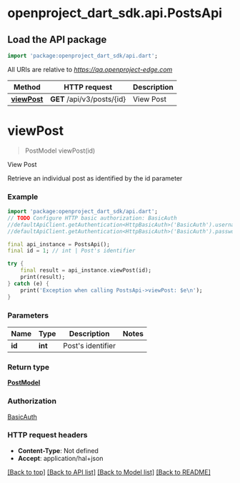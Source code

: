 # openproject_dart_sdk.api.PostsApi

## Load the API package
```dart
import 'package:openproject_dart_sdk/api.dart';
```

All URIs are relative to *https://qa.openproject-edge.com*

Method | HTTP request | Description
------------- | ------------- | -------------
[**viewPost**](PostsApi.md#viewpost) | **GET** /api/v3/posts/{id} | View Post


# **viewPost**
> PostModel viewPost(id)

View Post

Retrieve an individual post as identified by the id parameter

### Example
```dart
import 'package:openproject_dart_sdk/api.dart';
// TODO Configure HTTP basic authorization: BasicAuth
//defaultApiClient.getAuthentication<HttpBasicAuth>('BasicAuth').username = 'YOUR_USERNAME'
//defaultApiClient.getAuthentication<HttpBasicAuth>('BasicAuth').password = 'YOUR_PASSWORD';

final api_instance = PostsApi();
final id = 1; // int | Post's identifier

try {
    final result = api_instance.viewPost(id);
    print(result);
} catch (e) {
    print('Exception when calling PostsApi->viewPost: $e\n');
}
```

### Parameters

Name | Type | Description  | Notes
------------- | ------------- | ------------- | -------------
 **id** | **int**| Post's identifier | 

### Return type

[**PostModel**](PostModel.md)

### Authorization

[BasicAuth](../README.md#BasicAuth)

### HTTP request headers

 - **Content-Type**: Not defined
 - **Accept**: application/hal+json

[[Back to top]](#) [[Back to API list]](../README.md#documentation-for-api-endpoints) [[Back to Model list]](../README.md#documentation-for-models) [[Back to README]](../README.md)


